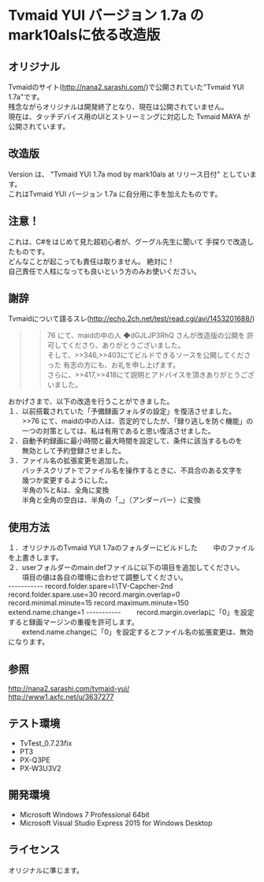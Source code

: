 ﻿# Tvmaid YUI バージョン 1.7a のmark10alsに依る改造版

## オリジナル
Tvmaidのサイト(http://nana2.sarashi.com/)で公開されていた"Tvmaid YUI 1.7a"です。  
残念ながらオリジナルは開発終了となり、現在は公開されていません。  
現在は、タッチデバイス用のUIとストリーミングに対応した Tvmaid MAYA が公開されています。  

## 改造版
Version は、 "Tvmaid YUI 1.7a mod by mark10als at リリース日付" としています。  
これはTvmaid YUI バージョン 1.7a に自分用に手を加えたものです。  

## 注意！
これは、C#をはじめて見た超初心者が、グーグル先生に聞いて
手探りで改造したものです。  
どんなことが起こっても責任は取りません。  絶対に！  
自己責任で人柱になっても良いという方のみお使いください。  

## 謝辞
Tvmaidについて語るスレ(http://echo.2ch.net/test/read.cgi/avi/1453201688/)  
>>76 にて、maidの中の人 ◆dGJLJP3RhQ さんが改造版の公開を
許可してくださり、ありがとうございました。  
そして、>>346,>>403にてビルドできるソースを公開してくださった
有志の方にも、お礼を申し上げます。  
さらに、>>417,>>418にて説明とアドバイスを頂きありがとうございました。  

おかげさまで、以下の改造を行うことができました。  
１．以前搭載されていた「予備録画フォルダの設定」を復活させました。  
　　>>76 にて、maidの中の人は、否定的でしたが、「録り逃しを防ぐ機能」の
　　一つの対策としては、私は有用であると思い復活させました。  
２．自動予約録画に最小時間と最大時間を設定して、条件に該当するものを
　　無効として予約登録させました。  
３．ファイル名の拡張変更を追加した。  
　　バッチスクリプトでファイル名を操作するときに、不具合のある文字を
　　幾つか変更するようにした。  
　　半角の%と&は、全角に変換  
　　半角と全角の空白は、半角の「_」（アンダーバー）に変換  

## 使用方法
１．オリジナルのTvmaid YUI 1.7aのフォルダーにビルドした
　　中のファイルを上書きします。  
２．userフォルダーのmain.defファイルに以下の項目を追加してください。  
　　項目の値は各自の環境に合わせて調整してください。  
    -----------
    record.folder.spare=I:\TV-Capcher-2nd\
    record.folder.spare.use=30
    record.margin.overlap=0
    record.minimal.minute=15
    record.maximum.minute=150
    extend.name.change=1
    -----------
　　record.margin.overlapに「0」を設定すると録画マージンの重複を許可します。  
　　extend.name.changeに「0」を設定するとファイル名の拡張変更は、無効になります。  

## 参照
http://nana2.sarashi.com/tvmaid-yui/  
http://www1.axfc.net/u/3637277  

## テスト環境
* TvTest_0.7.23fix
* PT3
* PX-Q3PE
* PX-W3U3V2

## 開発環境
* Microsoft Windows 7 Professional 64bit
* Microsoft Visual Studio Express 2015 for Windows Desktop

## ライセンス
オリジナルに準じます。  

